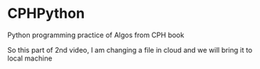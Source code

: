 # CPHPython
Python programming practice of Algos from CPH book

So this part of 2nd video, I am changing a file in cloud and we will bring it to local machine

